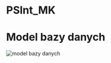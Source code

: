 # PSInt_MK
# Model bazy danych
![model bazy danych](https://https://github.com/marcopollo888/PSInt_MK/blob/main/db_schema.png?raw=true)
